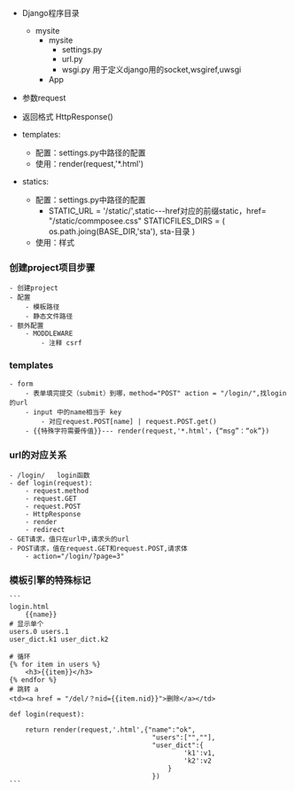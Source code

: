 - Django程序目录
	- mysite
		- mysite 
			- settings.py
			- url.py
			- wsgi.py  用于定义django用的socket,wsgiref,uwsgi
		- App
			
- 参数request
- 返回格式 HttpResponse()

- templates:
	- 配置：settings.py中路径的配置
	- 使用：render(request,'*.html')
- statics:
	- 配置：settings.py中路径的配置
		- STATIC_URL = '/static/',static---href对应的前缀static，href= "/static/commposee.css"
			STATICFILES_DIRS = (
				os.path.joing(BASE_DIR,'sta'), sta-目录
			)
	- 使用：样式 <link rel="stylesheet" href= "/static/commposee.css">
	
### 创建project项目步骤
	- 创建project
	- 配置
		- 模板路径
		- 静态文件路径
	- 额外配置
		- MODDLEWARE
			- 注释 csrf
### templates
	- form 
		- 表单填完提交（submit）到哪，method="POST" action = "/login/",找login的url
		- input 中的name相当于 key
			- 对应request.POST[name] | request.POST.get()
		- {{特殊字符需要传值}}--- render(request,'*.html'，{“msg”：“ok”})
### url的对应关系
	- /login/   login函数
	- def login(request):
		- request.method
		- request.GET
		- request.POST
		- HttpResponse
		- render
		- redirect
	- GET请求，值只在url中,请求头的url
	- POST请求，值在request.GET和request.POST,请求体
		- action="/login/?page=3"
### 模板引擎的特殊标记
	```
	login.html
		{{name}}
	# 显示单个
	users.0 users.1
	user_dict.k1 user_dict.k2
	
	# 循环
	{% for item in users %}
		<h3>{{item}}</h3>
	{% endfor %}
	# 跳转 a 
	<td><a href = "/del/？nid={{item.nid}}">删除</a></td>
	
	def login(request):
	
		return render(request,'.html',{"name":"ok",
										"users":["",""],
										"user_dict":{
												'k1':v1,
												'k2':v2
											}
										})
	```
	
	
	
	
	
	
	
	
	
	
	